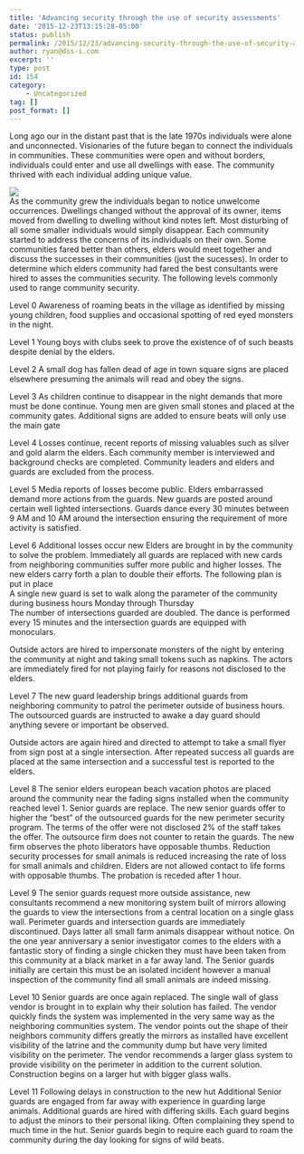 ```yaml
---
title: 'Advancing security through the use of security assessments'
date: '2015-12-23T13:15:28-05:00'
status: publish
permalink: /2015/12/23/advancing-security-through-the-use-of-security-assessments
author: ryan@dss-i.com
excerpt: ''
type: post
id: 154
category:
    - Uncategorized
tag: []
post_format: []
---
```

Long ago our in the distant past that is the late 1970s individuals were alone and unconnected. Visionaries of the future began to connect the individuals in communities. These communities were open and without borders, individuals could enter and use all dwellings with ease. The community thrived with each individual adding unique value.

![](https://i0.wp.com/cdn.quotesgram.com/img/82/91/1736830500-security-chain-fence-funny-demotivational-posters-1296250082.jpg?resize=640%2C512)  
As the community grew the individuals began to notice unwelcome occurrences. Dwellings changed without the approval of its owner, items moved from dwelling to dwelling without kind notes left. Most disturbing of all some smaller individuals would simply disappear. Each community started to address the concerns of its individuals on their own. Some communities fared better than others, elders would meet together and discuss the successes in their communities (just the sucesses). In order to determine which elders community had fared the best consultants were hired to asses the communities security. The following levels commonly used to range community security.

Level 0 Awareness of roaming beats in the village as identified by missing young children, food supplies and occasional spotting of red eyed monsters in the night.

Level 1 Young boys with clubs seek to prove the existence of of such beasts despite denial by the elders.

Level 2 A small dog has fallen dead of age in town square signs are placed elsewhere presuming the animals will read and obey the signs.

Level 3 As children continue to disappear in the night demands that more must be done continue. Young men are given small stones and placed at the community gates. Additional signs are added to ensure beats will only use the main gate

Level 4 Losses continue, recent reports of missing valuables such as silver and gold alarm the elders. Each community member is interviewed and background checks are completed. Community leaders and elders and guards are excluded from the process.

Level 5 Media reports of losses become public. Elders embarrassed demand more actions from the guards. New guards are posted around certain well lighted intersections. Guards dance every 30 minutes between 9 AM and 10 AM around the intersection ensuring the requirement of more activity is satisfied.

Level 6 Additional losses occur new Elders are brought in by the community to solve the problem. Immediately all guards are replaced with new cards from neighboring communities suffer more public and higher losses. The new elders carry forth a plan to double their efforts. The following plan is put in place  
A single new guard is set to walk along the parameter of the community during business hours Monday through Thursday  
The number of intersections guarded are doubled. The dance is performed every 15 minutes and the intersection guards are equipped with monoculars.

Outside actors are hired to impersonate monsters of the night by entering the community at night and taking small tokens such as napkins. The actors are immediately fired for not playing fairly for reasons not disclosed to the elders.

Level 7 The new guard leadership brings additional guards from neighboring community to patrol the perimeter outside of business hours. The outsourced guards are instructed to awake a day guard should anything severe or important be observed.

Outside actors are again hired and directed to attempt to take a small flyer from sign post at a single intersection. After repeated success all guards are placed at the same intersection and a successful test is reported to the elders.

Level 8 The senior elders european beach vacation photos are placed around the community near the fading signs installed when the community reached level 1. Senior guards are replace. The new senior guards offer to higher the “best” of the outsourced guards for the new perimeter security program. The terms of the offer were not disclosed 2% of the staff takes the offer. The outsource firm does not counter to retain the guards. The new firm observes the photo liberators have opposable thumbs. Reduction security processes for small animals is reduced increasing the rate of loss for small animals and children. Elders are not allowed contact to life forms with opposable thumbs. The probation is receded after 1 hour.

Level 9 The senior guards request more outside assistance, new consultants recommend a new monitoring system built of mirrors allowing the guards to view the intersections from a central location on a single glass wall. Perimeter guards and intersection guards are immediately discontinued. Days latter all small farm animals disappear without notice. On the one year anniversary a senior investigator comes to the elders with a fantastic story of finding a single chicken they must have been taken from this community at a black market in a far away land. The Senior guards initially are certain this must be an isolated incident however a manual inspection of the community find all small animals are indeed missing.

Level 10 Senior guards are once again replaced. The single wall of glass vendor is brought in to explain why their solution has failed. The vendor quickly finds the system was implemented in the very same way as the neighboring communities system. The vendor points out the shape of their neighbors community differs greatly the mirrors as installed have excellent visibility of the latrine and the community dump but have very limited visibility on the perimeter. The vendor recommends a larger glass system to provide visibility on the perimeter in addition to the current solution. Construction begins on a larger hut with bigger glass walls.

Level 11 Following delays in construction to the new hut Additional Senior guards are engaged from far away with experience in guarding large animals. Additional guards are hired with differing skills. Each guard begins to adjust the minors to their personal liking. Often complaining they spend to much time in the hut. Senior guards begin to require each guard to roam the community during the day looking for signs of wild beats.